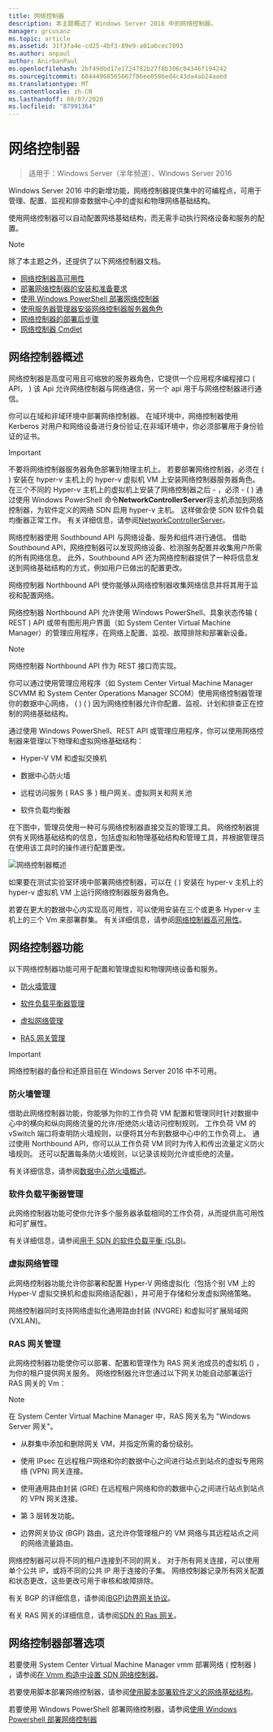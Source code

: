 ```yaml
---
title: 网络控制器
description: 本主题概述了 Windows Server 2016 中的网络控制器。
manager: grcusanz
ms.topic: article
ms.assetid: 31f3fa4e-cd25-4bf3-89e9-a01a6cec7893
ms.author: anpaul
author: AnirbanPaul
ms.openlocfilehash: 2bf49dbd17e1724782b27f8b306c04346f194242
ms.sourcegitcommit: 68444968565667f86ee0586ed4c43da4ab24aaed
ms.translationtype: MT
ms.contentlocale: zh-CN
ms.lasthandoff: 08/07/2020
ms.locfileid: "87991364"
---
```

# <a name="network-controller"></a>网络控制器

>适用于：Windows Server（半年频道）、Windows Server 2016

Windows Server 2016 中的新增功能，网络控制器提供集中的可编程点，可用于管理、配置、监视和排查数据中心中的虚拟和物理网络基础结构。

使用网络控制器可以自动配置网络基础结构，而无需手动执行网络设备和服务的配置。

> [!NOTE]
> 除了本主题之外，还提供了以下网络控制器文档。
> - [网络控制器高可用性](network-controller-high-availability.md)
> - [部署网络控制器的安装和准备要求](../../plan/Installation-and-Preparation-Requirements-for-Deploying-Network-Controller.md)
> - [使用 Windows PowerShell 部署网络控制器](../../deploy/Deploy-Network-Controller-using-Windows-PowerShell.md)
> - [使用服务器管理器安装网络控制器服务器角色](Install-the-Network-Controller-server-role-using-Server-Manager.md)
> - [网络控制器的部署后步骤](post-deploy-steps-nc.md)
> - [网络控制器 Cmdlet](https://technet.microsoft.com/library/mt576401.aspx)

## <a name="network-controller-overview"></a><a name="bkmk_overview"></a>网络控制器概述

网络控制器是高度可用且可缩放的服务器角色，它提供一个应用程序编程接口 \( API， \) 该 Api 允许网络控制器与网络通信，另一个 api 用于与网络控制器进行通信。

你可以在域和非域环境中部署网络控制器。 在域环境中，网络控制器使用 Kerberos 对用户和网络设备进行身份验证;在非域环境中，你必须部署用于身份验证的证书。

>[!IMPORTANT]
>不要将网络控制器服务器角色部署到物理主机上。 若要部署网络控制器，必须在 \( \) 安装在 hyper-v 主机上的 hyper-v 虚拟机 VM 上安装网络控制器服务器角色。 在三个不同的 Hyper-v 主机上的虚拟机上安装了网络控制器之后 \- ，必须 \- \( \) 通过使用 Windows PowerShell 命令**NetworkControllerServer**将主机添加到网络控制器，为软件定义的网络 SDN 启用 hyper-v 主机。 这样做会使 SDN 软件负载均衡器正常工作。 有关详细信息，请参阅[NetworkControllerServer](https://technet.microsoft.com/itpro/powershell/windows/network-controller/new-networkcontrollerserver)。

网络控制器使用 Southbound API 与网络设备、服务和组件进行通信。 借助 Southbound API，网络控制器可以发现网络设备、检测服务配置并收集用户所需的所有网络信息。 此外，Southbound API 还为网络控制器提供了一种将信息发送到网络基础结构的方式，例如用户已做出的配置更改。

网络控制器 Northbound API 使你能够从网络控制器收集网络信息并将其用于监视和配置网络。

网络控制器 Northbound API 允许使用 Windows PowerShell、具象状态传输 \( REST \) API 或带有图形用户界面（如 System Center Virtual Machine Manager）的管理应用程序，在网络上配置、监视、故障排除和部署新设备。

>[!NOTE]
>网络控制器 Northbound API 作为 REST 接口而实现。

你可以通过使用管理应用程序（如 System Center Virtual Machine Manager SCVMM 和 System Center Operations Manager SCOM）使用网络控制器管理你的数据中心网络， \( \) \( \) 因为网络控制器允许你配置、监视、计划和排查正在控制的网络基础结构。

通过使用 Windows PowerShell、REST API 或管理应用程序，你可以使用网络控制器来管理以下物理和虚拟网络基础结构：

- Hyper-V VM 和虚拟交换机

- 数据中心防火墙

- 远程访问服务 \( RAS 多 \) 租户网关、虚拟网关和网关池

- 软件负载均衡器

在下图中，管理员使用一种可与网络控制器直接交互的管理工具。 网络控制器提供有关网络基础结构的信息，包括虚拟和物理基础结构和管理工具，并根据管理员在使用该工具时的操作进行配置更改。

![网络控制器概述](../../../media/Network-Controller/NetController_overview.png)

如果要在测试实验室环境中部署网络控制器，可以在 \( \) 安装在 hyper-v 主机上的 hyper-v 虚拟机 VM 上运行网络控制器服务器角色。

若要在更大的数据中心内实现高可用性，可以使用安装在三个或更多 Hyper-v 主机上的三个 Vm 来部署群集。 有关详细信息，请参阅[网络控制器高可用性](network-controller-high-availability.md)。

## <a name="network-controller-features"></a><a name="bkmk_features"></a>网络控制器功能

以下网络控制器功能可用于配置和管理虚拟和物理网络设备和服务。

-   [防火墙管理](#bkmk_firewall)

-   [软件负载平衡器管理](#bkmk_slb)

-   [虚拟网络管理](#bkmk_virtual)

-   [RAS 网关管理](#bkmk_gateway)

>[!IMPORTANT]
>网络控制器的备份和还原目前在 Windows Server 2016 中不可用。

### <a name="firewall-management"></a><a name="bkmk_firewall"></a>防火墙管理

借助此网络控制器功能，你能够为你的工作负荷 VM 配置和管理同时针对数据中心中的横向和纵向网络流量的允许/拒绝防火墙访问控制规则。 工作负荷 VM 的 vSwitch 端口将查明防火墙规则，以便将其分布到数据中心中的工作负荷上。 通过使用 Northbound API，你可以从工作负荷 VM 同时为传入和传出流量定义防火墙规则。 还可以配置每条防火墙规则，以记录该规则允许或拒绝的流量。

有关详细信息，请参阅[数据中心防火墙概述](../../../sdn/technologies/network-function-virtualization/Datacenter-Firewall-Overview.md)。

### <a name="software-load-balancer-management"></a><a name="bkmk_slb"></a>软件负载平衡器管理

此网络控制器功能可使你允许多个服务器承载相同的工作负荷，从而提供高可用性和可扩展性。

有关详细信息，请参阅[用于 SDN 的软件负载平衡 &#40;SLB&#41;](../network-function-virtualization/software-load-balancing-for-sdn.md)。

### <a name="virtual-network-management"></a><a name="bkmk_virtual"></a>虚拟网络管理

此网络控制器功能允许你部署和配置 Hyper-V 网络虚拟化（包括个别 VM 上的 Hyper-V 虚拟交换机和虚拟网络适配器），并可用于存储和分发虚拟网络策略。

网络控制器同时支持网络虚拟化通用路由封装 (NVGRE) 和虚拟可扩展局域网 (VXLAN)。

### <a name="ras-gateway-management"></a><a name="bkmk_gateway"></a>RAS 网关管理

此网络控制器功能使你可以部署、配置和管理作为 RAS 网关池成员的虚拟机 () ，为你的租户提供网关服务。 网络控制器允许您通过以下网关功能自动部署运行 RAS 网关的 Vm：

> [!NOTE]
> 在 System Center Virtual Machine Manager 中，RAS 网关名为 "Windows Server 网关"。

- 从群集中添加和删除网关 VM，并指定所需的备份级别。

- 使用 IPsec 在远程租户网络和你的数据中心之间进行站点到站点的虚拟专用网络 (VPN) 网关连接。

- 使用通用路由封装 (GRE) 在远程租户网络和你的数据中心之间进行站点到站点的 VPN 网关连接。

- 第 3 层转发功能。

- 边界网关协议 (BGP) 路由，这允许你管理租户的 VM 网络与其远程站点之间的网络流量路由。

网络控制器可以将不同的租户连接到不同的网关。 对于所有网关连接，可以使用单个公共 IP，或将不同的公共 IP 用于连接的子集。 网络控制器记录所有网关配置和状态更改，这些更改可用于审核和故障排除。

有关 BGP 的详细信息，请参阅[&#40;BGP&#41;边界网关协议](../../../../remote/remote-access/bgp/Border-Gateway-Protocol-BGP.md)。

有关 RAS 网关的详细信息，请参阅[SDN 的 Ras 网关](../../../sdn/technologies/network-function-virtualization/RAS-Gateway-for-SDN.md)。

## <a name="network-controller-deployment-options"></a>网络控制器部署选项

若要使用 System Center Virtual Machine Manager vmm 部署网络 \( 控制器 \) ，请参阅[在 Vmm 构造中设置 SDN 网络控制器](/system-center/vmm/sdn-controller?view=sc-vmm-2019)。

若要使用脚本部署网络控制器，请参阅[使用脚本部署软件定义的网络基础结构](../../deploy/Deploy-a-Software-Defined-Network-infrastructure-using-scripts.md)。

若要使用 Windows PowerShell 部署网络控制器，请参阅[使用 Windows Powershell 部署网络控制器](../../deploy/Deploy-Network-Controller-using-Windows-PowerShell.md)